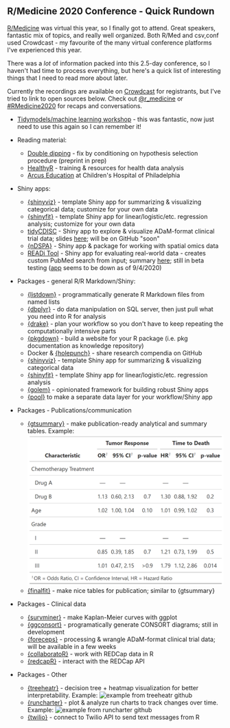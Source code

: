## **R/Medicine 2020 Conference - Quick Rundown**

[R/Medicine](https://events.linuxfoundation.org/r-medicine/) was virtual this year, so I finally got to attend. Great speakers, fantastic mix of topics, and really well organized. Both R/Med and csv,conf used Crowdcast - my favourite of the many virtual conference platforms I've experienced this year.

There was a *lot* of information packed into this 2.5-day conference, so I haven't had time to process everything, but here's a quick list of interesting things that I need to read more about later.

Currently the recordings are available on [Crowdcast](https://www.crowdcast.io/e/rmedicine2020) for registrants, but I've tried to link to open sources below. Check out [@r_medicine](https://twitter.com/r_medicine) or [#RMedicine2020](https://twitter.com/hashtag/RMedicine2020) for recaps and conversations. 

* [Tidymodels/machine learning workshop](https://tmv.netlify.app/site/) - this was fantastic, now just need to use this again so I can remember it!

* Reading material:
    * [Double dipping](https://twitter.com/lucylgao/status/1299763664644313089) - fix by conditioning on hypothesis selection procedure (preprint in prep)
    * [HealthyR](https://healthyr.surgicalinformatics.org/) - training & resources for health data analysis
    * [Arcus Education](https://education.arcus.chop.edu/) at Children's Hospital of Philadelphia

* Shiny apps:
    * [{shinyviz}](https://github.com/riinuots/shinyviz) - template Shiny app for summarizing & visualizing categorical data; customize for your own data
    * [{shinyfit}](https://github.com/ewenharrison/shinyfit) - template Shiny app for linear/logistic/etc. regression analysis; customize for your own data
    * [tidyCDISC](https://nate884.shinyapps.io/tidyCDISC/) - Shiny app to explore & visualize ADaM-format clinical trial data; slides [here](https://rmed-tidycdisc.netlify.app/); will be on GitHub "soon"
    * [{nDSPA}](https://github.com/riyuebao/nDSPA) - Shiny app & package for working with spatial omics data
    * [READi Tool](https://github.com/btbeal/readi) - Shiny app for evaluating real-world data - creates custom PubMed search from input; summary [here](https://sop.washington.edu/choice/research/research-projects/readi/); still in beta testing ([app](http://34.210.151.228:3838/READi/) seems to be down as of 9/4/2020)

* Packages - general R/R Markdown/Shiny:
    * [{listdown}](https://github.com/kaneplusplus/listdown) - programmatically generate R Markdown files from named lists
    * [{dbplyr}](https://dbplyr.tidyverse.org/) - do data manipulation on SQL server, then just pull what you need into R for analysis
    * [{drake}](https://github.com/ropensci/drake) - plan your workflow so you don't have to keep repeating the computationally intensive parts
    * [{pkgdown}](https://pkgdown.r-lib.org/) - build a website for your R package (i.e. pkg documentation as knowledge repository)
    * Docker & [{holepunch}](https://github.com/karthik/holepunch) - share research compendia on GitHub
    * [{shinyviz}](https://github.com/riinuots/shinyviz) - template Shiny app for summarizing & visualizing categorical data
    * [{shinyfit}](https://github.com/ewenharrison/shinyfit) - template Shiny app for linear/logistic/etc. regression analysis
    * [{golem}](https://github.com/ThinkR-open/golem) - opinionated framework for building robust Shiny apps
    * [{pool}](https://github.com/rstudio/pool) to make a separate data layer for your workflow/Shiny app

* Packages - Publications/communication
    * [{gtsummary}](https://github.com/ddsjoberg/gtsummary) - make publication-ready analytical and summary tables. Example:
    ![example from gtsummary github](https://github.com/ddsjoberg/gtsummary/raw/master/man/figures/README-tbl_merge_ex1-1.png)
    * [{finalfit}](https://github.com/ewenharrison/finalfit/blob/master/README.md) - make nice tables for publication; similar to {gtsummary}

* Packages - Clinical data
   * [{survminer}](https://github.com/kassambara/survminer) - make Kaplan-Meier curves with ggplot
    * [{ggconsort}](https://github.com/higgi13425/ggconsort/) - programatically generate CONSORT diagrams; still in development
    * [{foreceps}](https://github.com/kaneplusplus/foreceps) - processing & wrangle ADaM-format clinical trial data; will be available in a few weeks
    * [{collaboratoR}](https://github.com/kamclean/collaborator) - work with REDCap data in R
    * [{redcapR}](https://github.com/OuhscBbmc/REDCapR) - interact with the REDCap API

* Packages - Other
    * [{treeheatr}](https://trang1618.github.io/treeheatr/) - decision tree + heatmap visualization for better interpretability. Example:
    ![example from treeheatr github](https://trang1618.github.io/treeheatr/reference/figures/unnamed-chunk-4-1.png)
    * [{runcharter}](https://github.com/johnmackintosh/runcharter) - plot & analyze run charts to track changes over time. Example:
    ![example from runcharter github](https://github.com/johnmackintosh/runcharter/raw/master/man/figures/runs_below-1.png)
    * [{twilio}](https://github.com/seankross/twilio) - connect to Twilio API to send text messages from R    
    






